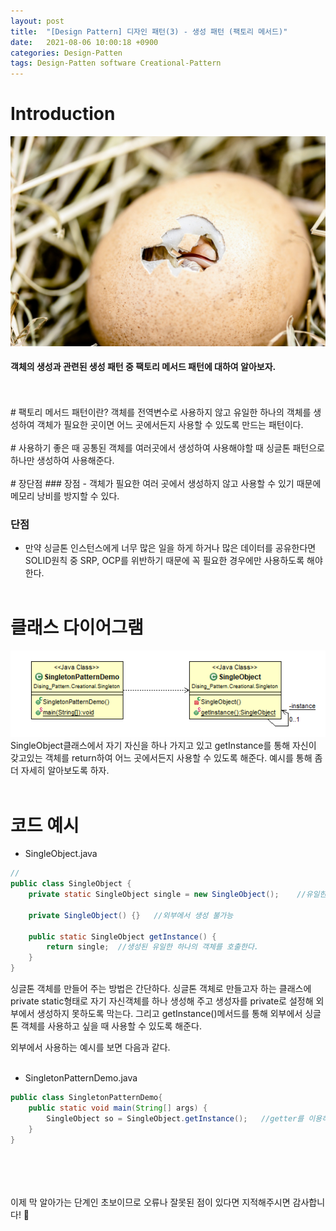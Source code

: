 ```yaml
---
layout: post
title:  "[Design Pattern] 디자인 패턴(3) - 생성 패턴 (팩토리 메서드)"
date:   2021-08-06 10:00:18 +0900
categories: Design-Patten
tags: Design-Patten software Creational-Pattern
---
```

# Introduction

![패턴](/img/design/creational/Creational.jpg)
>
#### 객체의 생성과 관련된 생성 패턴 중 팩토리 메서드 패턴에 대하여 알아보자.

<br>
<br>
# 팩토리 메서드 패턴이란?
객체를 전역변수로 사용하지 않고 유일한 하나의 객체를 생성하여 객체가 필요한 곳이면 어느 곳에서든지 사용할 수 있도록 만드는 패턴이다.

<br>
<br>
# 사용하기 좋은 때
공통된 객체를 여러곳에서 생성하여 사용해야할 때 싱글톤 패턴으로 하나만 생성하여 사용해준다.


<br>
<br>
# 장단점
### 장점
- 객체가 필요한 여러 곳에서 생성하지 않고 사용할 수 있기 때문에 메모리 낭비를 방지할 수 있다.

### 단점
- 만약 싱글톤 인스턴스에게 너무 많은 일을 하게 하거나 많은 데이터를 공유한다면 SOLID원칙 중 SRP, OCP를 위반하기 때문에 꼭 필요한 경우에만 사용하도록 해야한다.
<br><br>

# 클래스 다이어그램
![Class Diagram](/img/design/creational/singleton-diagram.png)
SingleObject클래스에서 자기 자신을 하나 가지고 있고 getInstance를 통해 자신이 갖고있는 객체를 return하여 어느 곳에서든지 사용할 수 있도록 해준다. 예시를 통해 좀 더 자세히 알아보도록 하자.
<br><br>

# 코드 예시
- SingleObject.java

```java
//
public class SingleObject {
	private static SingleObject single = new SingleObject();	//유일한 하나의 객체 생성

	private SingleObject() {}	//외부에서 생성 불가능

	public static SingleObject getInstance() {
		return single;	//생성된 유일한 하나의 객체를 호출한다.
	}
}
```
싱글톤 객체를 만들어 주는 방법은 간단하다. 싱글톤 객체로 만들고자 하는 클래스에 private static형태로 자기 자신객체를 하나 생성해 주고 생성자를 private로 설정해 외부에서 생성하지 못하도록 막는다. 그리고 getInstance()메서드를 통해 외부에서 싱글톤 객체를 사용하고 싶을 때 사용할 수 있도록 해준다.

외부에서 사용하는 예시를 보면 다음과 같다.
<br><br>

- SingletonPatternDemo.java

```java
public class SingletonPatternDemo{
	public static void main(String[] args) {
		SingleObject so = SingleObject.getInstance();	//getter를 이용하여 객체 호출
	}
}
```





<br>
<br>
<br>
<br>
이제 막 알아가는 단계인 초보이므로 오류나 잘못된 점이 있다면 지적해주시면 감사합니다! 🥰
